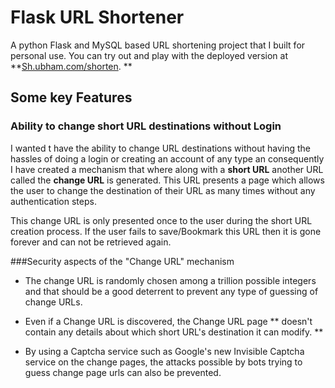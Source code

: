 # Flask URL Shortener

A python Flask and MySQL based URL shortening project that I built for personal use. You can try out and play with the deployed version at **[Sh.ubham.com/shorten](http://Sh.ubham.com/shorten). **

## Some key Features
### Ability to change short URL destinations without Login
 I wanted t have the ability to change URL destinations without having the hassles of doing a login or creating an account of any type an consequently I have created a mechanism that where along with a **short URL** another URL called the **change URL** is generated. This URL presents a page which allows the user to change the destination of their URL as many times without any authentication steps.

This change URL is only presented once to the user during the short URL creation process. If the user fails to save/Bookmark this URL then it is gone forever and can not be retrieved again.

###Security aspects of the "Change URL" mechanism
* The change URL is randomly chosen among a trillion possible integers and that should be a good deterrent to prevent any type of guessing of change URLs.

*  Even if a Change URL is discovered, the Change URL page ** doesn't contain any details about which short URL's destination it can modify. **

* By using a Captcha service such as Google's new Invisible Captcha service on the change pages, the attacks possible by bots trying to guess change page urls can also be prevented.
